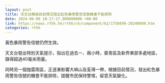 ```yaml
---
layout: post
title: 天文台稱按目前情況發出紅色暴雨警告信號機會不能排除
date: 2024-06-09 10:17:17.000000000 +08:00
link: https://news.rthk.hk/rthk/ch/component/k2/1756699-20240609.htm
categories: rthk
---
```


黃色暴雨警告信號仍然生效。

天文台發出特別天氣提示，指出在過去一、兩小時，葵青區及新界東部多處地區，錄得超過40毫米雨量。

同時另一個強雷雨區，正逐漸影響大嶼山及荃灣一帶，根據目前情況，發出紅色暴雨警告信號的機會不能排除，提醒市民保持警惕，留意天氣變化。
